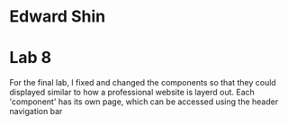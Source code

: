# Edward Shin #
# Lab 8 #

For the final lab, I fixed and changed the components so that they could displayed similar to how a professional website is layerd out.
Each 'component' has its own page, which can be accessed using the header navigation bar
